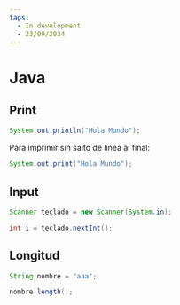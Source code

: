 ```yaml
---
tags:
  - In development
  - 23/09/2024
---
```


# Java

## Print

```java
System.out.println("Hola Mundo");
```

Para imprimir sin salto de línea al final:

```java
System.out.print("Hola Mundo");
```

## Input

```java
Scanner teclado = new Scanner(System.in);

int i = teclado.nextInt();
```

## Longitud

```java
String nombre = "aaa";

nombre.length();
```

